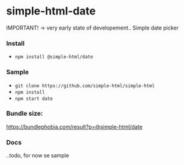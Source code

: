 # simple-html-date


IMPORTANT! -> very early state of developement..
Simple date picker

### Install

-   `npm install @simple-html/date`

### Sample

-   `git clone https://github.com/simple-html/simple-html`
-   `npm install`
-   `npm start date`

### Bundle size:

https://bundlephobia.com/result?p=@simple-html/date

### Docs

..todo, for now se sample